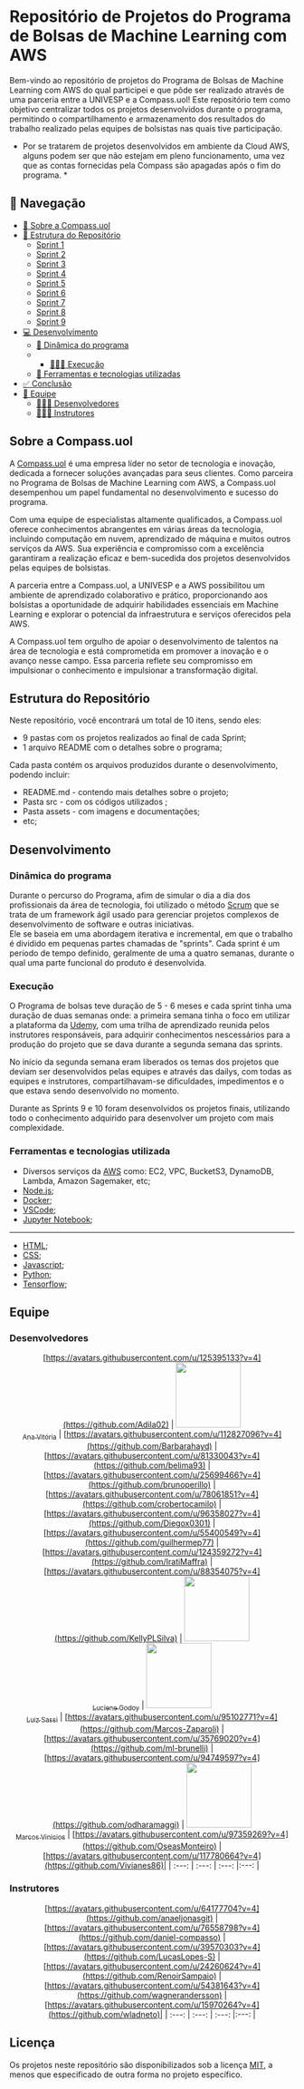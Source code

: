 # Repositório de Projetos do Programa de Bolsas de Machine Learning com AWS

Bem-vindo ao repositório de projetos do Programa de Bolsas de Machine Learning com AWS do qual participei e que pôde ser realizado através de uma parceria entre a UNIVESP e a Compass.uol! 
Este repositório tem como objetivo centralizar todos os projetos desenvolvidos durante o programa, permitindo o compartilhamento e armazenamento dos resultados do trabalho realizado pelas equipes de bolsistas nas quais tive participação.

* Por se tratarem de projetos desenvolvidos em ambiente da Cloud AWS, alguns podem ser que não estejam em pleno funcionamento, uma vez que as contas fornecidas pela Compass são apagadas após o fim do programa. *

## 📌 Navegação

- [📝 Sobre a Compass.uol](#introdução)
- [📁 Estrutura do Repositório](#estrutura-do-repositorio)
    - [Sprint 1]()
    - [Sprint 2]()
    - [Sprint 3]()
    - [Sprint 4]()
    - [Sprint 5]()
    - [Sprint 6]()
    - [Sprint 7]()
    - [Sprint 8]()
    - [Sprint 9]()
- [💻 Desenvolvimento](#desenvolvimento)
  - [🚀 Dinâmica do programa](#como-funciona-o-programa)
  - - [👩🏻‍💻 Execução](#execução)
  - [🔧 Ferramentas e tecnologias utilizadas](#ferramentas-e-tecnologias-utilizadas)
- [✅ Conclusão](#conclusão)
- [👥 Equipe](#equipe)
  - [👩🏻‍🎓 Desenvolvedores](#desenvolvedores)
  - [👨🏻‍🏫 Instrutores](#instrutores)


## Sobre a Compass.uol

A [Compass.uol](https://compass.uol/pt/home/) é uma empresa líder no setor de tecnologia e inovação, dedicada a fornecer soluções avançadas para seus clientes. Como parceira no Programa de Bolsas de Machine Learning com AWS, a Compass.uol desempenhou um papel fundamental no desenvolvimento e sucesso do programa.

Com uma equipe de especialistas altamente qualificados, a Compass.uol oferece conhecimentos abrangentes em várias áreas da tecnologia, incluindo computação em nuvem, aprendizado de máquina e muitos outros serviços da AWS. Sua experiência e compromisso com a excelência garantiram a realização eficaz e bem-sucedida dos projetos desenvolvidos pelas equipes de bolsistas.

A parceria entre a Compass.uol, a UNIVESP e a AWS possibilitou um ambiente de aprendizado colaborativo e prático, proporcionando aos bolsistas a oportunidade de adquirir habilidades essenciais em Machine Learning e explorar o potencial da infraestrutura e serviços oferecidos pela AWS.

A Compass.uol tem orgulho de apoiar o desenvolvimento de talentos na área de tecnologia e está comprometida em promover a inovação e o avanço nesse campo. Essa parceria reflete seu compromisso em impulsionar o conhecimento e impulsionar a transformação digital.

## Estrutura do Repositório

Neste repositório, você encontrará um total de 10 itens, sendo eles: 
- 9 pastas com os projetos realizados ao final de cada Sprint;
- 1 arquivo README com o detalhes sobre o programa;

Cada pasta contém os arquivos produzidos durante o desenvolvimento, podendo incluir:
- README.md - contendo mais detalhes sobre o projeto;
- Pasta src - com os códigos utilizados ; 
- Pasta assets - com imagens e documentações;
- etc;

## Desenvolvimento

### Dinâmica do programa

Durante o percurso do Programa, afim de simular o dia a dia dos profissionais da área de tecnologia, foi utilizado o método [Scrum](https://egov.df.gov.br/metodologias-ageis-scrum-lean/#:~:text=O%20Scrum%20%C3%A9%20uma%20das,conceito%20da%20metodologia%20em%20si.) que se trata de um framework ágil usado para gerenciar projetos complexos de desenvolvimento de software e outras iniciativas.  
Ele se baseia em uma abordagem iterativa e incremental, em que o trabalho é dividido em pequenas partes chamadas de "sprints". Cada sprint é um período de tempo definido, geralmente de uma a quatro semanas, durante o qual uma parte funcional do produto é desenvolvida.

### Execução

O Programa de bolsas teve duração de 5 - 6 meses e cada sprint tinha uma duração de duas semanas onde: a primeira semana tinha o foco em utilizar a plataforma da [Udemy](https://www.udemy.com/pt/), com uma trilha de aprendizado reunida pelos instrutores responsáveis, para adquirir conhecimentos nescessários para a produção do projeto que se dava durante a segunda semana das sprints.

No início da segunda semana eram liberados os temas dos projetos que deviam ser desenvolvidos pelas equipes e através das dailys, com todas as equipes e instrutores, compartilhavam-se dificuldades, impedimentos e o que estava sendo desenvolvido no momento.

Durante as Sprints 9 e 10 foram desenvolvidos os projetos finais, utilizando todo o conhecimento adquirido para desenvolver um projeto com mais complexidade.

### Ferramentas e tecnologias utilizada

- Diversos serviços da [AWS](https://docs.aws.amazon.com/) como: EC2, VPC, BucketS3, DynamoDB, Lambda, Amazon Sagemaker, etc;
- [Node.js](https://nodejs.org/en/docs);
- [Docker](https://docs.docker.com/);
- [VSCode](https://code.visualstudio.com/docs);
- [Jupyter Notebook](https://docs.anaconda.com/);

-----

- [HTML](https://developer.mozilla.org/en-US/docs/Web/HTML);
- [CSS](https://developer.mozilla.org/en-US/docs/Web/CSS);
- [Javascript](https://developer.mozilla.org/en-US/docs/Web/JavaScript);
- [Python](https://docs.python.org/3/);
- [Tensorflow](https://www.tensorflow.org/api_docs);

## Equipe

### Desenvolvedores

<div align="center">

  [https://avatars.githubusercontent.com/u/125395133?v=4](https://github.com/Adila02) | [<img src="https://avatars.githubusercontent.com/u/97908745?v=4" width=115><br><sub>Ana Vitória</sub>](https://github.com/anaVitoriaLouro) | [https://avatars.githubusercontent.com/u/112827096?v=4](https://github.com/Barbarahayd) | [https://avatars.githubusercontent.com/u/81330043?v=4](https://github.com/belima93) | [https://avatars.githubusercontent.com/u/25699466?v=4](https://github.com/brunoperillo) | [https://avatars.githubusercontent.com/u/78061851?v=4](https://github.com/crobertocamilo) | [https://avatars.githubusercontent.com/u/96358027?v=4](https://github.com/Diegox0301) | [https://avatars.githubusercontent.com/u/55400549?v=4](https://github.com/guilhermep77) | [https://avatars.githubusercontent.com/u/124359272?v=4](https://github.com/IratiMaffra) | [https://avatars.githubusercontent.com/u/88354075?v=4](https://github.com/KellyPLSilva) | [<img src="https://avatars.githubusercontent.com/u/87142990?v=4" width=115><br><sub>Luciene Godoy</sub>](https://github.com/LucieneGodoy) |  [<img src="https://avatars.githubusercontent.com/u/72028902?v=4" width=115><br><sub>Luiz Sassi</sub>](https://github.com/luizrsassi) | [https://avatars.githubusercontent.com/u/95102771?v=4](https://github.com/Marcos-Zaparoli) | [https://avatars.githubusercontent.com/u/35769020?v=4](https://github.com/ml-brunelli) | [https://avatars.githubusercontent.com/u/94749597?v=4](https://github.com/odharamaggi) | [<img src="https://avatars.githubusercontent.com/u/73674662?v=4" width=115><br><sub>Marcos Vinicios</sub>](https://github.com/onativo) | [https://avatars.githubusercontent.com/u/97359269?v=4](https://github.com/OseasMonteiro) | [https://avatars.githubusercontent.com/u/117780664?v=4](https://github.com/Vivianes86)|
  | :---: | :---: | :---: |:---: |

</div>

### Instrutores

<div align="center">

  [https://avatars.githubusercontent.com/u/64177704?v=4](https://github.com/anaeljonasgit) | [https://avatars.githubusercontent.com/u/76558798?v=4](https://github.com/daniel-compasso) | [https://avatars.githubusercontent.com/u/39570303?v=4](https://github.com/LucasLopes-S) | [https://avatars.githubusercontent.com/u/24260624?v=4](https://github.com/RenoirSampaio) | [https://avatars.githubusercontent.com/u/54381643?v=4](https://github.com/wagnerandersson) | [https://avatars.githubusercontent.com/u/15970264?v=4](https://github.com/wladneto)|
  | :---: | :---: | :---: |:---: |

</div>

## Licença

Os projetos neste repositório são disponibilizados sob a licença [MIT](https://opensource.org/licenses/MIT), a menos que especificado de outra forma no projeto específico.